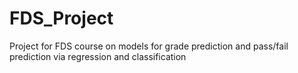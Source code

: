 # FDS_Project
Project for FDS course on models for grade prediction and pass/fail prediction via regression and classification
